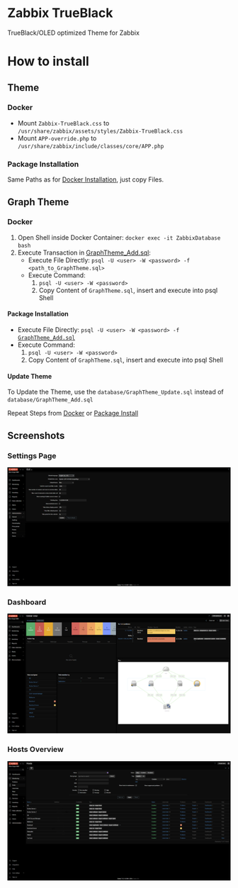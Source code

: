 <h1>Zabbix TrueBlack</h1>

TrueBlack/OLED optimized Theme for Zabbix

<h1>How to install</h2>

<h2>Theme</h2>

<h3 id="theme_install_docker">Docker</h3>
<ul>
    <li>
        Mount <code>Zabbix-TrueBlack.css</code> to <code>/usr/share/zabbix/assets/styles/Zabbix-TrueBlack.css</code>
    </li>
    <li>
        Mount <code>APP-override.php</code> to <code>/usr/share/zabbix/include/classes/core/APP.php</code>
    </li>
</ul>

<h3 id="theme_install_package">Package Installation</h3>
Same Paths as for <a href="#theme_install_docker">Docker Installation</a>, just copy Files.

<h2>Graph Theme</h2>

<h3 id="graph_theme_install_docker">Docker</h3>
<ol>
    <li>
        Open Shell inside Docker Container: <code>docker exec -it ZabbixDatabase bash</code>
    </li>
    <li>
        Execute Transaction in <a href="database/GraphTheme_Add.sql">GraphTheme_Add.sql</a>:
        <ul>
            <li>
                Execute File Directly: <code>psql -U &lt;user&gt; -W &lt;password&gt; -f &lt;path_to_GraphTheme.sql&gt;</code>
            </li>
            <li>
                Execute Command:
                <ol>
                    <li>
                        <code>psql -U &lt;user&gt; -W &lt;password&gt;</code>
                    </li>
                    <li>
                        Copy Content of <code>GraphTheme.sql</code>, insert and execute into psql Shell
                    </li>
                </ol>
            </li>
        </ul>
    </li>
</ol>

<h4 id="graph_theme_install_package">Package Installation</h4>

<ul>
    <li>
        Execute File Directly: <code>psql -U &lt;user&gt; -W &lt;password&gt; -f <a href="database/GraphTheme_Add.sql">GraphTheme_Add.sql</a></code>
    </li>
    <li>
        Execute Command:
        <ol>
            <li>
                <code>psql -U &lt;user&gt; -W &lt;password&gt;</code>
            </li>
            <li>
                Copy Content of <code>GraphTheme.sql</code>, insert and execute into psql Shell
            </li>
        </ol>
    </li>
</ul>

#### Update Theme
To Update the Theme, use the <code>database/GraphTheme_Update.sql</code> instead of <code>database/GraphTheme_Add.sql</code>

Repeat Steps from <a href="#graph_theme_install_docker">Docker</a> or <a href="#graph_theme_install_package">Package Install</a>

## Screenshots

### Settings Page
<img src="images/administration_general_gui.png" />

### Dashboard
<img src="images/dashboard.png" />

### Hosts Overview
<img src="images/monitoring_hosts.png" />